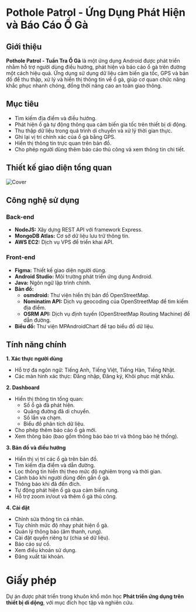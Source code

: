 # Pothole Patrol - Ứng Dụng Phát Hiện và Báo Cáo Ổ Gà
## Giới thiệu 
**Pothole Patrol - Tuần Tra Ổ Gà** là một ứng dụng Android được phát triển nhằm hỗ trợ người dùng điều hướng, phát hiện và báo cáo ổ gà trên đường một cách hiệu quả. Ứng dụng sử dụng dữ liệu cảm biến gia tốc, GPS và bản đồ để thu thập, xử lý và hiển thị thông tin về ổ gà, giúp cơ quan chức năng khắc phục nhanh chóng, đồng thời nâng cao an toàn giao thông.
## Mục tiêu
- Tìm kiếm địa điểm và điều hướng.
- Phát hiện ổ gà tự động thông qua cảm biến gia tốc trên thiết bị di động.
- Thu thập dữ liệu trong quá trình di chuyển và xử lý thời gian thực.
- Ghi lại vị trí chính xác của ổ gà bằng GPS.
- Hiển thị thông tin trực quan trên bản đồ.
- Cho phép người dùng thêm báo cáo thủ công và xem thông tin chi tiết.
## Thiết kế giao diện tổng quan
![Cover](https://github.com/user-attachments/assets/60a1cb9e-829c-4802-bb1f-64bfe4b782e7)

## Công nghệ sử dụng
### Back-end
- **NodeJS:** Xây dựng REST API với framework Express.
- **MongoDB Atlas:** Cơ sở dữ liệu lưu trữ thông tin.
- **AWS EC2:** Dịch vụ VPS để triển khai API.
### Front-end
- **Figma:** Thiết kế giao diện người dùng.
- **Android Studio:** Môi trường phát triển ứng dụng Android.
- **Java:** Ngôn ngữ lập trình chính.
- **Bản đồ:**
  - **osmdroid:** Thư viện hiển thị bản đồ OpenStreetMap.
  - **Nominatim API:** Dịch vụ geocoding của OpenStreetMap để tìm kiếm địa điểm.
  - **OSRM API:** Dịch vụ định tuyến (OpenStreetMap Routing Machine) để dẫn đường.
- **Biểu đồ:** Thư viện MPAndroidChart để tạo biểu đồ dữ liệu.
## Tính năng chính
**1. Xác thực người dùng**
- Hỗ trợ đa ngôn ngữ: Tiếng Anh, Tiếng Việt, Tiếng Hàn, Tiếng Nhật.
- Các màn hình xác thực: Đăng nhập, Đăng ký, Khôi phục mật khẩu.

**2. Dashboard**
- Hiển thị thông tin tổng quan:
  - Số ổ gà đã phát hiện.
  - Quãng đường đã di chuyển.
  - Số lần va chạm.
  - Biểu đồ phân tích dữ liệu.
- Cho phép thêm báo cáo ổ gà mới.
- Xem thông báo (bao gồm thông báo bảo trì và thông báo hệ thống).

**3. Bản đồ và điều hướng**
- Hiển thị vị trí các ổ gà trên bản đồ.
- Tìm kiếm địa điểm và dẫn đường.
- Lọc thông tin hiển thị theo mức độ nghiêm trọng và thời gian.
- Cảnh báo khi người dùng đến gần ổ gà.
- Thông báo khi đã đến đích.
- Tự động phát hiện ổ gà qua cảm biến rung.
- Hỗ trợ zoom in/out và thêm ổ gà thủ công.

**4. Cài đặt**
- Chỉnh sửa thông tin cá nhân.
- Tùy chỉnh mức độ nhạy phát hiện ổ gà.
- Quản lý thông báo (âm thanh, rung).
- Cài đặt quyền riêng tư (chia sẻ dữ liệu).
- Báo cáo sự cố.
- Xem điều khoản sử dụng.
- Đăng xuất tài khoản.
# Giấy phép

Dự án được phát triển trong khuôn khổ môn học **Phát triển ứng dụng trên thiết bị di dộng**, với mục đích học tập và nghiên cứu.
